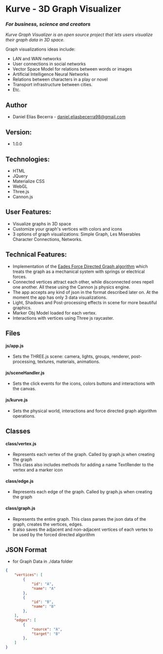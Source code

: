 # **Kurve - 3D Graph Visualizer**
### **_For business, science and creators_**

*Kurve Graph Visualizer is an open source project that lets users visualize their graph data in 3D space.*

Graph visualizations ideas include: 
- LAN and WAN networks
- User connections in social networks
- Vector Space Model for relations between words or images
- Artificial Intelligence Neural Networks
- Relations between characters in a play or novel
- Transport infrastructure between cities.
- Etc.

## Author
- Daniel Elias Becerra - daniel.eliasbecerra98@gmail.com

## Version:
- 1.0.0

## Technologies:
- HTML
- JQuery
- Materialize CSS
- WebGL
- Three.js
- Cannon.js

## User Features:
- Visualize graphs in 3D space
- Customize your graph's vertices with colors and icons
- 3 options of graph visualizations: Simple Graph, Les Miserables Character Connections, Networks.

## Technical Features:
- Implementation of the [Eades Force Directed Graph algorithm](http://cs.brown.edu/people/rtamassi/gdhandbook/chapters/force-directed.pdf) which treats the graph as a mechanical system with springs or electrical forces.
- Connected vertices attract each other, while disconnected ones repell one another. All these using the Cannon js physics engine.
- The app accepts any kind of json in the format described later on. At the moment the app has only 3 data visualizations.
- Light, Shadows and Post-processing effects in scene for more beautiful graphics.
- Marker Obj Model loaded for each vertex.
- Interactions with vertices using Three js raycaster.

## Files
#### js/app.js
- Sets the THREE.js scene: camera, lights, groups, renderer, post-processing, textures, materials, animations.
#### js/sceneHandler.js
- Sets the click events for the icons, colors buttons and interactions with the canvas.
#### js/kurve.js
- Sets the physical world, interactions and force directed graph algorithm operations.

## Classes
#### class/vertex.js
- Represents each vertex of the graph. Called by graph.js when creating the graph
- This class also includes methods for adding a name TextRender to the vertex and a marker icon
#### class/edge.js
- Represents each edge of the graph. Called by graph.js when creating the graph
#### class/graph.js
- Represents the entire graph. This class parses the json data of the graph, creates the vertices, edges.
- It also saves the adjacent and non-adjacent vertices of each vertex to be used by the forced directed algorithm

## JSON Format 
- for Graph Data in ./data folder
```json
{
    "vertices": [
        {
            "id": "A",
            "name": "A"
        },
        {
            "id": "B",
            "name": "B"
        },
    ],
    "edges": [
        {
            "source": "A",
            "target": "B"
        },
    ]
}
```

